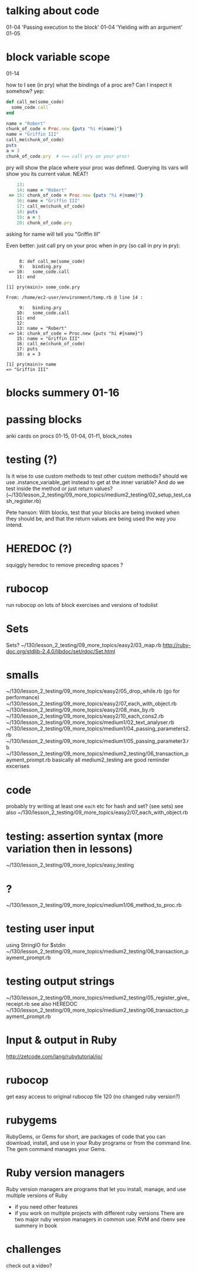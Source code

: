 # talking about code
01-04 'Passing execution to the block'
01-04 'Yielding with an argument'
01-05

# block variable scope
01-14

how to I see (in pry) what the bindings of a proc
are? Can I inspect it somehow? yep:
```ruby
def call_me(some_code)
  some_code.call
end

name = "Robert"
chunk_of_code = Proc.new {puts "hi #{name}"}
name = "Griffin III"
call_me(chunk_of_code)
puts
a = 3
chunk_of_code.pry  # <== call pry on your proc!
```
pry will show the place where your proc was
defined. Querying its vars will show you its current
value. NEAT!
```ruby
    13:
    14: name = "Robert"
 => 15: chunk_of_code = Proc.new {puts "hi #{name}"}
    16: name = "Griffin III"
    17: call_me(chunk_of_code)
    18: puts
    19: a = 3
    20: chunk_of_code.pry

```
asking for name will tell you "Griffin III"

Even better: just call pry on your proc when in pry
(so call in pry in pry):
```

     8: def call_me(some_code)
     9:   binding.pry
 => 10:   some_code.call
    11: end

[1] pry(main)> some_code.pry

From: /home/ec2-user/environment/temp.rb @ line 14 :

     9:   binding.pry
    10:   some_code.call
    11: end
    12:
    13: name = "Robert"
 => 14: chunk_of_code = Proc.new {puts "hi #{name}"}
    15: name = "Griffin III"
    16: call_me(chunk_of_code)
    17: puts
    18: a = 3

[1] pry(main)> name
=> "Griffin III"
```

# blocks summery 01-16

# passing blocks
anki cards on procs
01-15, 01-04, 01-f1, block_notes

# testing  (?)
Is it wise to use custom methods to test other custom methods?
should we use .instance_variable_get instead to get at the inner
variable?
And do we test inside the method or just return values? (~/130/lesson_2_testing/09_more_topics/medium2_testing/02_setup_test_cash_register.rb)

Pete hanson: With blocks, test that your blocks are being invoked when
they should be, and that the return values are being used the way you
intend.

# HEREDOC (?)
squiggly heredoc to remove preceding spaces ?

# rubocop
run rubocop on lots of block exercises and versions of
todolist

# Sets
Sets? ~/130/lesson_2_testing/09_more_topics/easy2/03_map.rb
http://ruby-doc.org/stdlib-2.4.0/libdoc/set/rdoc/Set.html

# smalls
~/130/lesson_2_testing/09_more_topics/easy2/05_drop_while.rb (go for performance)
~/130/lesson_2_testing/09_more_topics/easy2/07_each_with_object.rb
~/130/lesson_2_testing/09_more_topics/easy2/08_max_by.rb
~/130/lesson_2_testing/09_more_topics/easy2/10_each_cons2.rb
~/130/lesson_2_testing/09_more_topics/medium1/02_text_analyser.rb
~/130/lesson_2_testing/09_more_topics/medium1/04_passing_parameters2.rb
~/130/lesson_2_testing/09_more_topics/medium1/05_passing_parameter3.rb
~/130/lesson_2_testing/09_more_topics/medium2_testing/06_transaction_payment_prompt.rb
basically all medium2_testing are good reminder excerises

# code
probably try writing at least one `each` etc for hash and set?
(see sets)
see also ~/130/lesson_2_testing/09_more_topics/easy2/07_each_with_object.rb

# testing: assertion syntax (more variation then in lessons)
~/130/lesson_2_testing/09_more_topics/easy_testing

# ?
~/130/lesson_2_testing/09_more_topics/medium1/06_method_to_proc.rb

# testing user input
using StringIO for $stdin
~/130/lesson_2_testing/09_more_topics/medium2_testing/06_transaction_payment_prompt.rb

# testing output strings
~/130/lesson_2_testing/09_more_topics/medium2_testing/05_register_give_receipt.rb
see also HEREDOC
~/130/lesson_2_testing/09_more_topics/medium2_testing/06_transaction_payment_prompt.rb

# Input & output in Ruby
http://zetcode.com/lang/rubytutorial/io/

# rubocop
get easy access to original rubocop file 120 (no changed ruby version?)

# rubygems
RubyGems, or Gems for short, are packages of code that you can
download, install, and use in your Ruby programs or from the
command line. The gem command manages your Gems.


# Ruby version managers
Ruby version managers are programs that let you install, manage,
and use multiple versions of Ruby
- if you need other features
- if you work on multiple projects with different ruby versions
There are two major ruby version managers in common use: RVM and
rbenv
see summery in book

# challenges
check out a video?